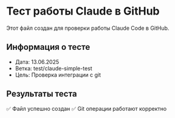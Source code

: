 # Тест работы Claude в GitHub

Этот файл создан для проверки работы Claude Code в GitHub.

## Информация о тесте

- Дата: 13.06.2025
- Ветка: test/claude-simple-test
- Цель: Проверка интеграции с git

## Результаты теста

✅ Файл успешно создан
✅ Git операции работают корректно